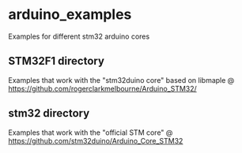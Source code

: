 # arduino_examples
Examples for different stm32 arduino cores

## STM32F1 directory
Examples that work with the "stm32duino core" based on libmaple @ https://github.com/rogerclarkmelbourne/Arduino_STM32/

## stm32 directory
Examples that work with the "official STM core" @ https://github.com/stm32duino/Arduino_Core_STM32

